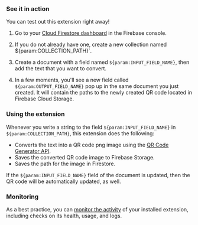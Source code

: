 ### See it in action

You can test out this extension right away!

1.  Go to your [Cloud Firestore dashboard](https://console.firebase.google.com/project/${param:PROJECT_ID}/firestore/data) in the Firebase console.

1.  If you do not already have one, create a new collection named ${param:COLLECTION_PATH}`.

1.  Create a document with a field named `${param:INPUT_FIELD_NAME}`, then add the text that you want to convert.

1.  In a few moments, you'll see a new field called `${param:OUTPUT_FIELD_NAME}` pop up in the same document you just created. It will contain the paths to the newly created QR code located in Firebase Cloud Storage. 

### Using the extension

Whenever you write a string to the field `${param:INPUT_FIELD_NAME}` in `${param:COLLECTION_PATH}`, this extension does the following:

- Converts the text into a QR code png image using the [QR Code Generator API](https://goqr.me/api).
- Saves the converted QR code image to Firebase Storage.
- Saves the path for the image in Firestore.


If the `${param:INPUT_FIELD_NAME}` field of the document is updated, then the QR code will be automatically updated, as well.

### Monitoring

As a best practice, you can [monitor the activity](https://firebase.google.com/docs/extensions/manage-installed-extensions#monitor) of your installed extension, including checks on its health, usage, and logs.
